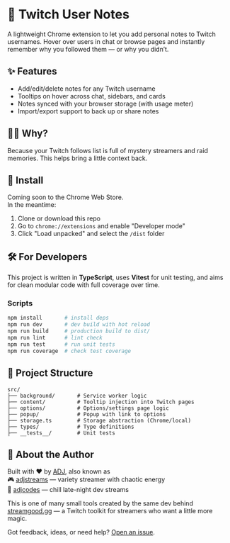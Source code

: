 # 📝 Twitch User Notes

A lightweight Chrome extension to let you add personal notes to Twitch usernames. Hover over users in chat or browse pages and instantly remember why you followed them — or why you didn’t.

## ✨ Features

- Add/edit/delete notes for any Twitch username  
- Tooltips on hover across chat, sidebars, and cards  
- Notes synced with your browser storage (with usage meter)  
- Import/export support to back up or share notes  

## 🧙‍♂️ Why?

Because your Twitch follows list is full of mystery streamers and raid memories. This helps bring a little context back.

## 🚀 Install

Coming soon to the Chrome Web Store.  
In the meantime:

1. Clone or download this repo  
2. Go to `chrome://extensions` and enable "Developer mode"  
3. Click "Load unpacked" and select the `/dist` folder  

## 🛠️ For Developers

This project is written in **TypeScript**, uses **Vitest** for unit testing, and aims for clean modular code with full coverage over time.

### Scripts

```bash
npm install       # install deps
npm run dev       # dev build with hot reload
npm run build     # production build to dist/
npm run lint      # lint check
npm run test      # run unit tests
npm run coverage  # check test coverage
```

## 📂 Project Structure

```text
src/
├── background/       # Service worker logic
├── content/          # Tooltip injection into Twitch pages
├── options/          # Options/settings page logic
├── popup/            # Popup with link to options
├── storage.ts        # Storage abstraction (Chrome/local)
├── types/            # Type definitions
├── __tests__/        # Unit tests
```

## 👋 About the Author

Built with ❤️ by [ADJ](https://adj.gg), also known as  
🎮 [adjstreams](https://twitch.tv/adjstreams) — variety streamer with chaotic energy  
🧘 [adjcodes](https://twitch.tv/adjcodes) — chill late-night dev streams  

This is one of many small tools created by the same dev behind [streamgood.gg](https://streamgood.gg) — a Twitch toolkit for streamers who want a little more magic.

Got feedback, ideas, or need help? [Open an issue](https://github.com/adjstreams/twitch-user-notes/issues).

